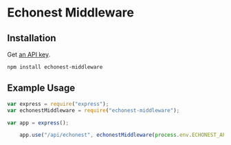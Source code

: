 Echonest Middleware
====================

Installation
--------------------
Get [an API key](http://developer.echonest.com/docs/v4/#keys).

```
npm install echonest-middleware
```

Example Usage
---------------------
```js
var express = require("express");
var echonestMiddleware = require("echonest-middleware");

var app = express();

    app.use("/api/echonest", echonestMiddleware(process.env.ECHONEST_API_KEY))
```
